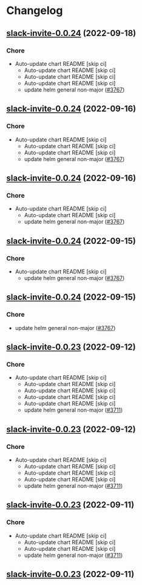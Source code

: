 # Changelog



## [slack-invite-0.0.24](https://github.com/truecharts/charts/compare/slack-invite-0.0.23...slack-invite-0.0.24) (2022-09-18)

### Chore

- Auto-update chart README [skip ci]
  - Auto-update chart README [skip ci]
  - Auto-update chart README [skip ci]
  - Auto-update chart README [skip ci]
  - update helm general non-major ([#3767](https://github.com/truecharts/charts/issues/3767))




## [slack-invite-0.0.24](https://github.com/truecharts/charts/compare/slack-invite-0.0.23...slack-invite-0.0.24) (2022-09-16)

### Chore

- Auto-update chart README [skip ci]
  - Auto-update chart README [skip ci]
  - Auto-update chart README [skip ci]
  - update helm general non-major ([#3767](https://github.com/truecharts/charts/issues/3767))




## [slack-invite-0.0.24](https://github.com/truecharts/charts/compare/slack-invite-0.0.23...slack-invite-0.0.24) (2022-09-16)

### Chore

- Auto-update chart README [skip ci]
  - Auto-update chart README [skip ci]
  - update helm general non-major ([#3767](https://github.com/truecharts/charts/issues/3767))




## [slack-invite-0.0.24](https://github.com/truecharts/charts/compare/slack-invite-0.0.23...slack-invite-0.0.24) (2022-09-15)

### Chore

- Auto-update chart README [skip ci]
  - update helm general non-major ([#3767](https://github.com/truecharts/charts/issues/3767))




## [slack-invite-0.0.24](https://github.com/truecharts/charts/compare/slack-invite-0.0.23...slack-invite-0.0.24) (2022-09-15)

### Chore

- update helm general non-major ([#3767](https://github.com/truecharts/charts/issues/3767))




## [slack-invite-0.0.23](https://github.com/truecharts/charts/compare/slack-invite-0.0.22...slack-invite-0.0.23) (2022-09-12)

### Chore

- Auto-update chart README [skip ci]
  - Auto-update chart README [skip ci]
  - Auto-update chart README [skip ci]
  - Auto-update chart README [skip ci]
  - Auto-update chart README [skip ci]
  - update helm general non-major ([#3711](https://github.com/truecharts/charts/issues/3711))




## [slack-invite-0.0.23](https://github.com/truecharts/charts/compare/slack-invite-0.0.22...slack-invite-0.0.23) (2022-09-12)

### Chore

- Auto-update chart README [skip ci]
  - Auto-update chart README [skip ci]
  - Auto-update chart README [skip ci]
  - Auto-update chart README [skip ci]
  - update helm general non-major ([#3711](https://github.com/truecharts/charts/issues/3711))




## [slack-invite-0.0.23](https://github.com/truecharts/charts/compare/slack-invite-0.0.22...slack-invite-0.0.23) (2022-09-11)

### Chore

- Auto-update chart README [skip ci]
  - Auto-update chart README [skip ci]
  - Auto-update chart README [skip ci]
  - update helm general non-major ([#3711](https://github.com/truecharts/charts/issues/3711))




## [slack-invite-0.0.23](https://github.com/truecharts/charts/compare/slack-invite-0.0.22...slack-invite-0.0.23) (2022-09-11)
